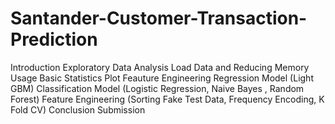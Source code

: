 # Santander-Customer-Transaction-Prediction
Introduction
Exploratory Data Analysis
Load Data and Reducing Memory Usage
Basic Statistics Plot
Feauture Engineering
Regression Model (Light GBM)
Classification Model (Logistic Regression, Naive Bayes , Random Forest)
Feature Engineering (Sorting Fake Test Data, Frequency Encoding, K Fold CV)
Conclusion
Submission
